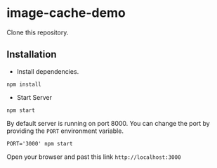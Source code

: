 # image-cache-demo

Clone this repository.

## Installation

- Install dependencies.
```shell
npm install
```

- Start Server
```shell
npm start
```

By default server is running on port 8000. You can change the port by providing the `PORT` environment variable.

```shell
PORT='3000' npm start
```

Open your browser and past this link `http://localhost:3000`
